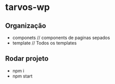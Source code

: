 # tarvos-wp

## Organização

- componets // components de paginas sepados
- template // Todos os templates

## Rodar projeto

- npm i
- npm start
